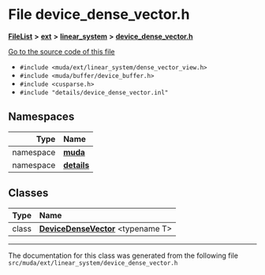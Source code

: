 

# File device\_dense\_vector.h



[**FileList**](files.md) **>** [**ext**](dir_dee31a662aa40cb7fc08cb07824f4a9a.md) **>** [**linear\_system**](dir_6f09a74f7ee1db37d591c4a0fc2f2223.md) **>** [**device\_dense\_vector.h**](device__dense__vector_8h.md)

[Go to the source code of this file](device__dense__vector_8h_source.md)



* `#include <muda/ext/linear_system/dense_vector_view.h>`
* `#include <muda/buffer/device_buffer.h>`
* `#include <cusparse.h>`
* `#include "details/device_dense_vector.inl"`













## Namespaces

| Type | Name |
| ---: | :--- |
| namespace | [**muda**](namespacemuda.md) <br> |
| namespace | [**details**](namespacemuda_1_1details.md) <br> |


## Classes

| Type | Name |
| ---: | :--- |
| class | [**DeviceDenseVector**](classmuda_1_1_device_dense_vector.md) &lt;typename T&gt;<br> |



















































------------------------------
The documentation for this class was generated from the following file `src/muda/ext/linear_system/device_dense_vector.h`

